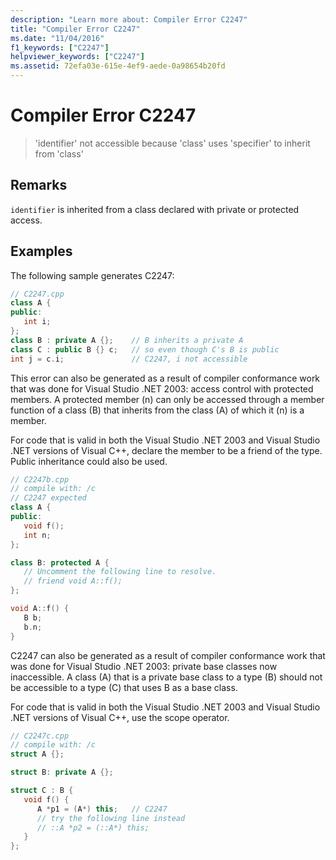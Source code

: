```yaml
---
description: "Learn more about: Compiler Error C2247"
title: "Compiler Error C2247"
ms.date: "11/04/2016"
f1_keywords: ["C2247"]
helpviewer_keywords: ["C2247"]
ms.assetid: 72efa03e-615e-4ef9-aede-0a98654b20fd
---
```

# Compiler Error C2247

> 'identifier' not accessible because 'class' uses 'specifier' to inherit from 'class'

## Remarks

`identifier` is inherited from a class declared with private or protected access.

## Examples

The following sample generates C2247:

```cpp
// C2247.cpp
class A {
public:
   int i;
};
class B : private A {};    // B inherits a private A
class C : public B {} c;   // so even though C's B is public
int j = c.i;               // C2247, i not accessible
```

This error can also be generated as a result of compiler conformance work that was done for Visual Studio .NET 2003: access control with protected members. A protected member (n) can only be accessed through a member function of a class (B) that inherits from the class (A) of which it (n) is a member.

For code that is valid in both the Visual Studio .NET 2003 and Visual Studio .NET versions of Visual C++, declare the member to be a friend of the type. Public inheritance could also be used.

```cpp
// C2247b.cpp
// compile with: /c
// C2247 expected
class A {
public:
   void f();
   int n;
};

class B: protected A {
   // Uncomment the following line to resolve.
   // friend void A::f();
};

void A::f() {
   B b;
   b.n;
}
```

C2247 can also be generated as a result of compiler conformance work that was done for Visual Studio .NET 2003: private base classes now inaccessible. A class (A) that is a private base class to a type (B) should not be accessible to a type (C) that uses B as a base class.

For code that is valid in both the Visual Studio .NET 2003 and Visual Studio .NET versions of Visual C++, use the scope operator.

```cpp
// C2247c.cpp
// compile with: /c
struct A {};

struct B: private A {};

struct C : B {
   void f() {
      A *p1 = (A*) this;   // C2247
      // try the following line instead
      // ::A *p2 = (::A*) this;
   }
};
```
